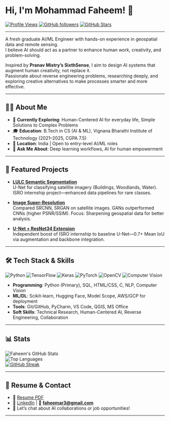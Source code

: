 # Hi, I'm Mohammad Faheem! 👋

[![Profile Views](https://komarev.com/ghpvc/?username=Faheem-02&label=Views&color=blue)]() 
[![GitHub followers](https://img.shields.io/github/followers/Faheem-02?style=social)](https://github.com/Faheem-02?tab=followers) 
[![GitHub Stars](https://img.shields.io/github/stars/Faheem-02?style=social)](https://github.com/Faheem-02?tab=repositories)

---

A fresh graduate AI/ML Engineer with hands-on experience in geospatial data and remote sensing.  
I believe AI should act as a partner to enhance human work, creativity, and problem-solving.  

Inspired by **Pranav Mistry’s SixthSense**, I aim to design AI systems that augment human creativity, not replace it.  
Passionate about reverse engineering problems, researching deeply, and exploring creative alternatives to make processes smarter and more effective.

---

## 👨‍💻 About Me
- 🌱 **Currently Exploring**: Human-Centered AI for everyday life, Simple Solutions to Complex Problems  
- 🎓 **Education**: B.Tech in CS (AI & ML), Vignana Bharathi Institute of Technology (2021–2025, CGPA 7.5)  
- 📍 **Location**: India | Open to entry-level AI/ML roles  
- 💬 **Ask Me About**: Deep learning workflows, AI for human empowerment  

---

## 🚀 Featured Projects
- **[LULC Semantic Segmentation](https://github.com/Faheem-02/LULC-Classification-U-Net-ResNet34)**  
  U-Net for classifying satellite imagery (Buildings, Woodlands, Water). ISRO internship project—enhanced data pipelines for rare classes.  

- **[Image Super-Resolution](https://github.com/Faheem-02/Comparative-Study-of-Deep-Learning-Models-for-Image-Super-Resolution)**  
  Compared SRCNN, SRGAN on satellite images. GANs outperformed CNNs (higher PSNR/SSIM). Focus: Sharpening geospatial data for better analysis.  

- **[U-Net + ResNet34 Extension](https://github.com/Faheem-02/LULC-Classification-U-Net-ResNet34)**  
  Independent boost of ISRO internship to baseline U-Net—0.7+ Mean IoU via augmentation and backbone integration.  

---

## 🛠 Tech Stack & Skills
![Python](https://img.shields.io/badge/Python-Primary-blue?logo=python) 
![TensorFlow](https://img.shields.io/badge/TensorFlow-FF6F00?logo=tensorflow&logoColor=white) 
![Keras](https://img.shields.io/badge/Keras-D00000?logo=keras&logoColor=white) 
![PyTorch](https://img.shields.io/badge/PyTorch-EE4C2C?logo=pytorch&logoColor=white) 
![OpenCV](https://img.shields.io/badge/OpenCV-5C3EE8?logo=opencv&logoColor=white)
![Computer Vision](https://img.shields.io/badge/ComputerVision&NLP-Deep%20Learning-yellow)

- **Programming**: Python (Primary), SQL, HTML/CSS, C, NLP, Computer Vision  
- **ML/DL**: Scikit-learn, Hugging Face, Model Scope, AWS/GCP for deployment  
- **Tools**: Git/GitHub, PyCharm, VS Code, QGIS, MS Office  
- **Soft Skills**: Technical Research, Human-Centered AI, Reverse Engineering, Collaboration  

---

## 📊 Stats
![Faheem's GitHub Stats](https://github-readme-stats.vercel.app/api?username=Faheem-02&theme=radical&show_icons=true&hide_border=true)  
![Top Languages](https://github-readme-stats.vercel.app/api/top-langs/?username=Faheem-02&theme=radical&layout=compact&hide_border=true)  
[![GitHub Streak](https://github-readme-streak-stats-eight.vercel.app?user=Faheem-02&theme=radical&hide_border=true)](https://github.com/DenverCoder1/github-readme-streak-stats)

---

## 📄 Resume & Contact
- 📄 [Resume PDF](docs/Faheem_Resume.pdf)  
- 🔗 [LinkedIn](Your_LinkedIn_URL) | 📧 **faheemar3@gmail.com**  
- 💬 Let’s chat about AI collaborations or job opportunities!  

---
